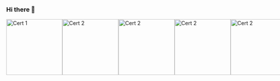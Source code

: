 ### Hi there 👋
<div style="display: flex; justify-content: space-between;">
    <img src="https://images.credly.com/images/ca26b8dd-a549-4082-a042-f54c75b1457f/CERT-Expert-Dynamics365-Finance-and-Operations-Apps-Solution-Architect.png" alt="Cert 1" width="150" height="150">
    <img src="https://images.credly.com/size/340x340/images/4bb5cacb-fdc4-4a57-bdce-938d6d67b739/CERT-Associate-Dynamics365-Supply-Chain-Management-Functional-Consultant.png" alt="Cert 2" width="150" height="150">
    <img src="https://images.credly.com/images/b608740d-88e0-476c-9d20-fc401821bf74/image.png" alt="Cert 2" width="150" height="150">
    <img src="https://d1.awsstatic.com/training-and-certification/certification-badges/AWS-Certified-Machine-Learning-Specialty_badge.e5d66b56552bbf046f905bacaecef6dad0ae7180.png" alt="Cert 2" width="150" height="150">
    <img src="https://images.credly.com/images/57bb7f6a-441f-4356-a2f1-7693227a475e/image.png" alt="Cert 2" width="150" height="150">
    <img src="https://images.credly.com/images/260e36dc-d100-45c3-852f-9d8063fa71e6/pmp-600px.png" alt="Cert 2" width="150" height="150">
    <img src="https://images.credly.com/size/680x680/images/8b943c4b-c186-4e9f-84aa-004322b76eed/image.png" alt="Cert 2" width="150" height="150">
    <img src="https://images.credly.com/images/24c75efb-9a99-47f7-ab6d-fcd359534c1e/badge-togaf9-certified.png" alt="Cert 2" width="150" height="150">
    
</div>


<!--
**zhenyu-captain/zhenyu-captain** is a ✨ _special_ ✨ repository because its `README.md` (this file) appears on your GitHub profile.

Here are some ideas to get you started:

- 🔭 I’m currently working on ...
- 🌱 I’m currently learning ...
- 👯 I’m looking to collaborate on ...
- 🤔 I’m looking for help with ...
- 💬 Ask me about ...
- 📫 How to reach me: ...
- 😄 Pronouns: ...
- ⚡ Fun fact: ...
-->

